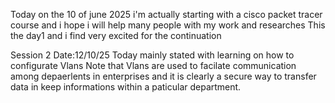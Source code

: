 Today on the 10 of june 2025 i'm actually starting with a cisco packet tracer course and i hope i will help many people with my work and researches 
This the day1 and i find very excited for the continuation 

Session 2 Date:12/10/25
Today mainly stated with learning on how to configurate Vlans
Note that Vlans are used to facilate communication among depaerlents in  enterprises and it is clearly a secure way to transfer data in keep informations within a paticular department. 
